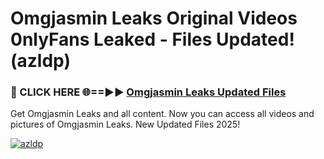 # Omgjasmin Leaks Original Videos 0nlyFans Leaked - Files Updated! (azldp)

<h3>🔴 CLICK HERE 🌐==►► <a href="https://tinyurl.com/2jnfzry5" rel="nofollow">Omgjasmin Leaks Updated Files</a></h3>

Get Omgjasmin Leaks and all content. Now you can access all videos and pictures of Omgjasmin Leaks. New Updated Files 2025!

[![azldp](https://i.imgur.com/GyGTBgg.gif)](https://tinyurl.com/2jnfzry5)
